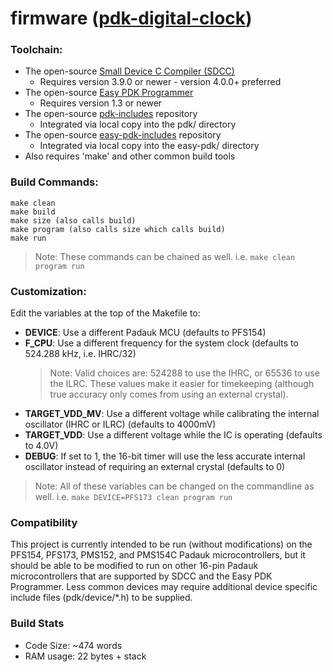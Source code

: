 # firmware ([pdk-digital-clock](https://github.com/serisman/pdk-digital-clock/))

### Toolchain:
- The open-source [Small Device C Compiler (SDCC)](http://sdcc.sourceforge.net/)
  - Requires version 3.9.0 or newer - version 4.0.0+ preferred
- The open-source [Easy PDK Programmer](https://github.com/free-pdk/easy-pdk-programmer-software)
  - Requires version 1.3 or newer
- The open-source [pdk-includes](https://github.com/free-pdk/pdk-includes) repository
  - Integrated via local copy into the pdk/ directory
- The open-source [easy-pdk-includes](https://github.com/free-pdk/easy-pdk-includes) repository
  - Integrated via local copy into the easy-pdk/ directory
- Also requires 'make' and other common build tools

### Build Commands:
```
make clean
make build
make size (also calls build)
make program (also calls size which calls build)
make run
```
> Note: These commands can be chained as well.  i.e. `make clean program run`

### Customization:
Edit the variables at the top of the Makefile to:
- **DEVICE**: Use a different Padauk MCU (defaults to PFS154)
- **F_CPU**: Use a different frequency for the system clock (defaults to 524.288 kHz, i.e. IHRC/32)
  > Note: Valid choices are: 524288 to use the IHRC, or 65536 to use the ILRC.  These values make it easier for timekeeping (although true accuracy only comes from using an external crystal).
- **TARGET_VDD_MV**: Use a different voltage while calibrating the internal oscillator (IHRC or ILRC) (defaults to 4000mV)
- **TARGET_VDD**: Use a different voltage while the IC is operating (defaults to 4.0V)
- **DEBUG**: If set to 1, the 16-bit timer will use the less accurate internal oscillator instead of requiring an external crystal (defaults to 0)

> Note: All of these variables can be changed on the commandline as well.  i.e. `make DEVICE=PFS173 clean program run` 

### Compatibility
This project is currently intended to be run (without modifications) on the PFS154, PFS173, PMS152, and PMS154C Padauk microcontrollers,
but it should be able to be modified to run on other 16-pin Padauk microcontrollers that are supported by SDCC and the Easy PDK Programmer.
Less common devices may require additional device specific include files (pdk/device/*.h) to be supplied.

### Build Stats
- Code Size: ~474 words
- RAM usage: 22 bytes + stack
